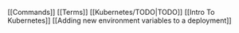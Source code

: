 [[Commands]]
[[Terms]]
[[Kubernetes/TODO|TODO]]
[[Intro To Kubernetes]]
[[Adding new environment variables to a deployment]]